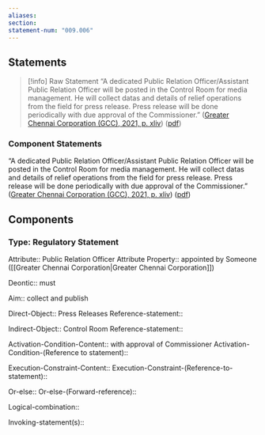 ```yaml
---
aliases: 
section: 
statement-num: "009.006"
---
```

## Statements 
> [!info] Raw Statement
> “A dedicated Public Relation Officer/Assistant Public Relation Officer will be posted in the Control Room for media management. He will collect datas and details of relief operations from the field for press release. Press release will be done periodically with due approval of the Commissioner.” ([Greater Chennai Corporation (GCC), 2021, p. xliv](zotero://select/library/items/AZZSXLC8)) ([pdf](zotero://open-pdf/library/items/ZWDYK52D?page=44&annotation=3WPXMV4L)) 
> 

### Component Statements
“A dedicated Public Relation Officer/Assistant Public Relation Officer will be posted in the Control Room for media management. He will collect datas and details of relief operations from the field for press release. Press release will be done periodically with due approval of the Commissioner.” ([Greater Chennai Corporation (GCC), 2021, p. xliv](zotero://select/library/items/AZZSXLC8)) ([pdf](zotero://open-pdf/library/items/ZWDYK52D?page=44&annotation=3WPXMV4L)) 
## Components
### Type: Regulatory Statement
Attribute:: Public Relation Officer
	Attribute Property:: appointed by Someone ([[Greater Chennai Corporation|Greater Chennai Corporation]])

Deontic:: must 

Aim:: collect and publish

Direct-Object:: Press Releases
	Reference-statement::

Indirect-Object:: Control Room
	Reference-statement::

Activation-Condition-Content:: with approval of Commissioner 
	Activation-Condition-(Reference to statement)::

Execution-Constraint-Content::
	Execution-Constraint-(Reference-to-statement)::

Or-else::
	Or-else-(Forward-reference)::

Logical-combination::

Invoking-statement(s)::